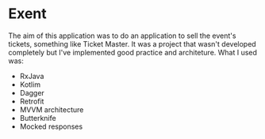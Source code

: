 # Exent

The aim of this application was to do an application to sell the event's tickets, something like Ticket Master. It was a project that wasn't developed completely 
but I've implemented good practice and architeture. What I used was:
* RxJava
* Kotlim
* Dagger
* Retrofit
* MVVM architecture
* Butterknife
* Mocked responses
